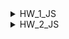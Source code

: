  <details>
  <summary>HW_1_JS</summary>
	
 1. Создать переменную “item_1” 
 2. Присвоить переменной item_1 цифру 5.
 3. Вывести в консоль item_1.
 4. Создать переменную “item_2”
 5. Присвоить переменной item_2 цифру 3.
 6. Вывести в консоль item_2.
 7. Создать переменную “item_3”
 8. Присвоить переменной item_3 сложение item_1 и item_2.
 9. Вывести в консоль item_3.
 10. Создать переменную “item_4”
 11. Присвоить переменной item_4 строку “Yolochka”
 12. Вывести в консоль item_4.
 13. Вывести в консоль сложение item_3 и item_4.
 14. Вывести в консоль умножение item_3 и item_4.
 15. Создать переменную “item_5”
 16. Присвоить переменной item_5 переменную item_3
 17. Создать переменную item_6.
 18. Создать переменную item_6_type
 19. Присвоить переменной item_6 значение 15
 20. Присвоить переменной item_6_type тип переменной item_6
 21. Вывести в консоль тип данных item_6 в виде ——  “item_6 == ”  item_6,  “item_6_type == ”  item_6_type ——  
 22. Создать переменную item_7 и в ней преобразовать item_6 в String.
 23. Создать переменную item_7_type
 24. Присвоить переменной item_7_type тип переменной item_7
 25. Вывести в консоль тип данных item_7 в виде ——  “item_7 == ”  item_7,  “item_7_type == ”  item_7_type ——  
 26. Создать переменную “age_1” и присвоить ей значение 10
 27. Создать переменную “age_2” и присвоить ей значение 18
 28. Создать переменную “age_3” и присвоить ей значение 60
 29. Создать if в котором будите проверять значение переменной age_1
 30. Если age_1 < age_2, вывести в консоль “You don’t have access cause your age is ” + age_1 + “ It’s less then ”
 31. Если age_1 >=  age_2 и age_1 <  age_3, вывести в консоль “Welcome  !”
 32. Если age_1  > age_3, вывести в консоль “Keep calm and look Culture channel”.
 33. Иначе выводите “Technical work”.
 
 </details>

<details>
  <summary>HW_2_JS</summary>

1) Сделать функцию которая при вызове напишет в консоль сумму 2-х переданных в неё чисел
2) Сделать функцию которая вернёт в консоль квадрат переданного числа
3) Сделать функцию. На вход принимет 3 параметра (Ф,И,О). Вернёт JSON
{"name":И,
 "surname":Ф,
 "middlename":О}
4) вывести в консоль переменную-массив в которой будут все чётные числа. Переменную возвращяет функция которая на вход принимает массив чисел.
Если чётных чисел не нашлось, то функция вернёт текст "No even numbers"
5) Сделать функцию которая вернёт количество букв 'a' в переданном в неё слове.
Алфавит Eng. Если нету букв 'а', то вернтуть текст "No a characters".
6) Написать функцию которая выдаст список тестов для переданного в неё web-ui элемента
Элементы: Phone number field, CheckBox, SignIn Button.
7) Написать функцию которая на вход получает JSON а возвращяет XML
</details>
